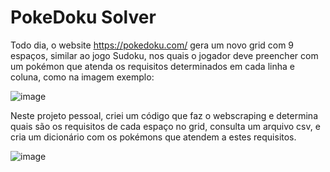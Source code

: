 # PokeDoku Solver

Todo dia, o website https://pokedoku.com/ gera um novo grid com 9 espaços, similar ao jogo Sudoku, nos quais o jogador deve preencher com um pokémon que atenda os requisitos determinados em cada linha e coluna, como na imagem exemplo:

![image](https://github.com/user-attachments/assets/9f656275-8c9f-48de-be8c-cfbb4ef83984)


Neste projeto pessoal, criei um código que faz o webscraping e determina quais são os requisitos de cada espaço no grid, consulta um arquivo csv, e cria um dicionário com os pokémons que atendem a estes requisitos.

![image](https://github.com/user-attachments/assets/a232cd08-7c0e-47b4-b4cc-2b21d65bae81)

